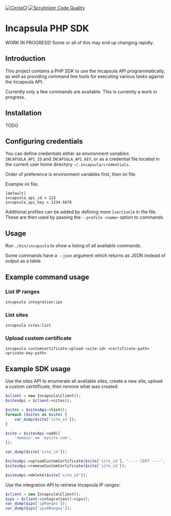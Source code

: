[![CircleCI](https://circleci.com/gh/halkyon/incapsula-php.svg?style=shield)](https://circleci.com/gh/halkyon/incapsula-php)
[![Scrutinizer Code Quality](https://scrutinizer-ci.com/g/halkyon/incapsula-php/badges/quality-score.png?b=master)](https://scrutinizer-ci.com/g/halkyon/incapsula-php/?branch=master)

# Incapsula PHP SDK

WORK IN PROGRESS! Some or all of this may end up changing rapidly.

## Introduction

This project contains a PHP SDK to use the Incapsula API programmatically, as well as providing
command line tools for executing various tasks against the Incapsula API.

Currently only a few commands are available. This is currently a work in progress.

## Installation

TODO

## Configuring credentials

You can define credentials either as environment variables `INCAPSULA_API_ID` and `INCAPSULA_API_KEY`,
or as a credential file located in the current user home directory `~/.incapsula/credentials`.

Order of preference is environment variables first, then ini file.

Example ini file:
```
[default]
incapsula_api_id = 123
incapsula_api_key = 1234-5678
```

Additional profiles can be added by defining more `[section]`s in the file. These are then used
by passing the `--profile <name>` option to commands.

## Usage

Run `./bin/incapsula` to show a listing of all available commands.

Some commands have a `--json` argument which returns as JSON instead of output as a table.

## Example command usage

### List IP ranges

```
incapsula integration:ips
```

### List sites

```
incapsula sites:list
```

### Upload custom certificate

```
incapsula customcertificate:upload <site-id> <certificate-path> <private-key-path>
```

## Example SDK usage

Use the sites API to enumerate all available sites, create a new site, upload a custom certitificate,
then remove what was created:

```php
$client = new Incapsula\Client();
$sitesApi = $client->sites();

$sites = $sitesApi->list();
foreach ($sites as $site) {
    var_dump($site['site_id']);
}

$site = $sitesApi->add([
    'domain' => 'mysite.com',
]);

var_dump($site['site_id']);

$sitesApi->uploadCustomCertificate($site['site_id'], '---- CERT ----', '---- KEY ----');
$sitesApi->removeCustomCertificate($site['site_id']);

$sitesApi->delete($site['site_id']);
```

Use the integration API to retrieve Incapsula IP ranges:

```php
$client = new Incapsula\Client();
$ips = $client->integration()->ips();
var_dump($ips['ipRanges']);
var_dump($ips['ipv6Ranges']);
```
